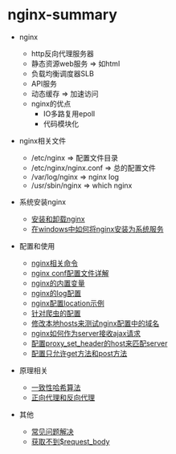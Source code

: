 # nginx-summary 
* nginx
    * http反向代理服务器
    * 静态资源web服务 => 如html
    * 负载均衡调度器SLB
    * API服务
    * 动态缓存 => 加速访问
    * nginx的优点
        * IO多路复用epoll
        * 代码模块化
* nginx相关文件
    * /etc/nginx  => 配置文件目录
    * /etc/nginx/nginx.conf   => 总的配置文件
    * /var/log/nginx   => nginx log
    * /usr/sbin/nginx   => which nginx
* 系统安装nginx
    * [安装和卸载nginx](https://github.com/baoendemao/nginx-summary/tree/master/docs/nginx-install.md)
    * [在windows中如何将nginx安装为系统服务](https://github.com/baoendemao/nginx-summary/tree/master/docs/nginx-windows.md)

* 配置和使用
    * [nginx相关命令](https://github.com/baoendemao/nginx-summary/tree/master/docs/nginx-command.md)
    * [nginx conf配置文件详解](https://github.com/baoendemao/nginx-summary/tree/master/docs/nginx-conf.md)
    * [nginx的内置变量](https://github.com/baoendemao/nginx-summary/tree/master/docs/nginx-variable.md)
    * [nginx的log配置](https://github.com/baoendemao/nginx-summary/tree/master/docs/nginx-log-format.md)
    * [nginx配置location示例](https://github.com/baoendemao/nginx-summary/tree/master/docs/nginx-eg.md)
    * [针对爬虫的配置](https://github.com/baoendemao/nginx-summary/tree/master/docs/nginx-spider.md)
    * [修改本地hosts来测试nginx配置中的域名](https://github.com/baoendemao/nginx-summary/tree/master/docs/nginx-test.md)
    * [nginx如何作为server接收ajax请求](https://github.com/baoendemao/nginx-summary/tree/master/docs/nginx-server.md)
    * [配置proxy_set_header的host来匹配server](https://github.com/baoendemao/nginx-summary/tree/master/docs/proxy-header-host.md)
    * [配置只允许get方法和post方法](https://github.com/baoendemao/nginx-summary/tree/master/docs/method-get.md)


* 原理相关
    * [一致性哈希算法](https://github.com/baoendemao/nginx-summary/tree/master/docs/consistent_hash.md)
    * [正向代理和反向代理](https://github.com/baoendemao/nginx-summary/tree/master/docs/agent.md)

* 其他
    * [常见问题解决](https://github.com/baoendemao/nginx-summary/tree/master/docs/nginx-issue.md)
    * [获取不到$request_body](https://github.com/baoendemao/nginx-summary/tree/master/docs/nginx-request-body.md)

